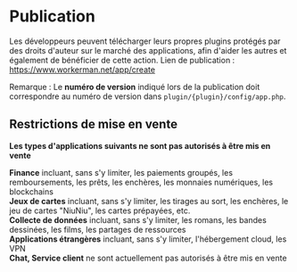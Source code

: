 # Publication

Les développeurs peuvent télécharger leurs propres plugins protégés par des droits d'auteur sur le marché des applications, afin d'aider les autres et également de bénéficier de cette action.
Lien de publication : https://www.workerman.net/app/create

Remarque : Le **numéro de version** indiqué lors de la publication doit correspondre au numéro de version dans `plugin/{plugin}/config/app.php`.

## Restrictions de mise en vente
**Les types d'applications suivants ne sont pas autorisés à être mis en vente**

**Finance** incluant, sans s'y limiter, les paiements groupés, les remboursements, les prêts, les enchères, les monnaies numériques, les blockchains  
**Jeux de cartes** incluant, sans s'y limiter, les tirages au sort, les enchères, le jeu de cartes "NiuNiu", les cartes prépayées, etc.  
**Collecte de données** incluant, sans s'y limiter, les romans, les bandes dessinées, les films, les partages de ressources  
**Applications étrangères** incluant, sans s'y limiter, l'hébergement cloud, les VPN  
**Chat, Service client** ne sont actuellement pas autorisés à être mis en vente
